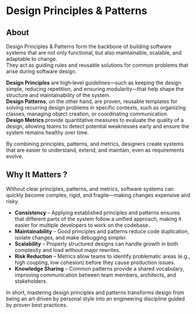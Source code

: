 # Design Principles & Patterns

## About

Design Principles & Patterns form the backbone of building software systems that are not only functional, but also maintainable, scalable, and adaptable to change.\
They act as guiding rules and reusable solutions for common problems that arise during software design.

**Design Principles** are high‑level guidelines—such as keeping the design simple, reducing repetition, and ensuring modularity—that help shape the structure and maintainability of the system.\
**Design Patterns**, on the other hand, are proven, reusable templates for solving recurring design problems in specific contexts, such as organizing classes, managing object creation, or coordinating communication.\
**Design Metrics** provide quantitative measures to evaluate the quality of a design, allowing teams to detect potential weaknesses early and ensure the system remains healthy over time.

By combining principles, patterns, and metrics, designers create systems that are easier to understand, extend, and maintain, even as requirements evolve.

## Why It Matters ?

Without clear principles, patterns, and metrics, software systems can quickly become complex, rigid, and fragile—making changes expensive and risky.

* **Consistency** – Applying established principles and patterns ensures that different parts of the system follow a unified approach, making it easier for multiple developers to work on the codebase.
* **Maintainability** – Good principles and patterns reduce code duplication, isolate changes, and make debugging simpler.
* **Scalability** – Properly structured designs can handle growth in both complexity and load without major rewrites.
* **Risk Reduction** – Metrics allow teams to identify problematic areas (e.g., high coupling, low cohesion) before they cause production issues.
* **Knowledge Sharing** – Common patterns provide a shared vocabulary, improving communication between team members, architects, and stakeholders.

In short, mastering design principles and patterns transforms design from being an art driven by personal style into an engineering discipline guided by proven best practices.
